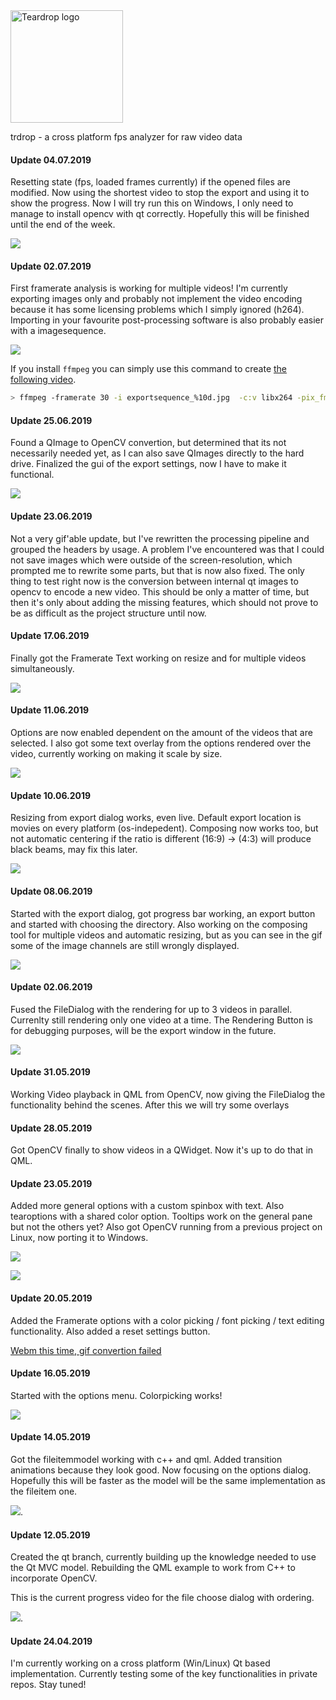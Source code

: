 <img src="images/logos/trdrop_new_2_wide.png" alt="Teardrop logo" height="180">

trdrop - a cross platform fps analyzer for raw video data

#### Update 04.07.2019

Resetting state (fps, loaded frames currently) if the opened files are modified. Now using the shortest video to stop the export and using it to show the progress. Now I will try run this on Windows, I only need to manage to install opencv with qt correctly. Hopefully this will be finished until the end of the week.

![](images/2019-07-04-resetting-state.gif)


#### Update 02.07.2019

First framerate analysis is working for multiple videos! I'm currently exporting images only and probably not implement the video encoding because it has some licensing problems which I simply ignored (h264). Importing in your favourite post-processing software is also probably easier with a imagesequence.

![](images/2019-07-02-setup-first-fps-analysis.gif)

If you install `ffmpeg` you can simply use this command to create [the following video](videos/2019-07-02-first-fps-analysis.mp4).

```bash
> ffmpeg -framerate 30 -i exportsequence_%10d.jpg  -c:v libx264 -pix_fmt yuv420p analysis.mp4
```

#### Update 25.06.2019

Found a QImage to OpenCV convertion, but determined that its not necessarily needed yet, as I can also save QImages directly to the hard drive. Finalized the gui of the export settings, now I have to make it functional.

![](images/2019-25-06-export-settings.gif)

#### Update 23.06.2019

Not a very gif'able update, but I've rewritten the processing pipeline and grouped the headers by usage. A problem I've encountered was that I could not save images which were outside of the screen-resolution, which prompted me to rewrite some parts, but that is now also fixed.
The only thing to test right now is the conversion between internal qt images to opencv to encode a new video. This should be only a matter of time, but then it's only about adding the missing features, which should not prove to be as difficult as the project structure until now.


#### Update 17.06.2019

Finally got the Framerate Text working on resize and for multiple videos simultaneously.

![](images/2019-17-06-fps-text-resize.gif)

#### Update 11.06.2019

Options are now enabled dependent on the amount of the videos that are selected. I also got some text overlay from the options rendered over the video, currently working on making it scale by size.

![](images/2019-11-06-dependent-options.gif)

#### Update 10.06.2019

Resizing from export dialog works, even live. Default export location is movies on every platform (os-indepedent). Composing now works too, but not automatic centering if the ratio is different (16:9) -> (4:3) will produce black beams, may fix this later.

![](images/2019-10-06-videos-composing-resizing.gif)


#### Update 08.06.2019

Started with the export dialog, got progress bar working, an export button and started with choosing the directory. Also working on the composing tool for multiple videos and automatic resizing, but as you can see in the gif some of the image channels are still wrongly displayed.

![](images/2019-06-08-export-progress.gif)

#### Update 02.06.2019

Fused the FileDialog with the rendering for up to 3 videos in parallel. Currenlty still rendering only one video at a time. The Rendering Button is for debugging purposes, will be the export window in the future.

![](images/2019-06-02-videos-loading-progress.gif)

#### Update 31.05.2019

Working Video playback in QML from OpenCV, now giving the FileDialog the functionality behind the scenes. After this we will try some overlays

#### Update 28.05.2019

Got OpenCV finally to show videos in a QWidget. Now it's up to do that in QML.

#### Update 23.05.2019

Added more general options with a custom spinbox with text. Also tearoptions with a shared color option. Tooltips work on the general pane but not the others yet? Also got OpenCV running from a previous project on Linux, now porting it to Windows.

![](images/2019-05-23-general-options-progress.gif)

![](images/2019-05-23-tear-options-progress.gif)

#### Update 20.05.2019

Added the Framerate options with a color picking / font picking / text editing functionality. Also added a reset settings button.

[Webm this time, gif convertion failed](images/2019-05-20-fps-options-progress.webm)

#### Update 16.05.2019

Started with the options menu. Colorpicking works!

![](images/2019-05-16-options-menu-progress.gif)

#### Update 14.05.2019

Got the fileitemmodel working with c++ and qml. Added transition animations because they look good. Now focusing on the options dialog. Hopefully this will be faster as the model will be the same implementation as the fileitem one.

![](images/2019-05-14-filechoose-dialog-progress.gif).

#### Update 12.05.2019

Created the qt branch, currently building up the knowledge needed to use the Qt MVC model. Rebuilding the QML example to work from C++ to incorporate OpenCV.

This is the current progress video for the file choose dialog with ordering.

![](images/2019-05-12-filechoose-dialog-progress.gif).

#### Update 24.04.2019

I'm currently working on a cross platform (Win/Linux) Qt based implementation. Currently testing some of the key functionalities in private repos. Stay tuned!

